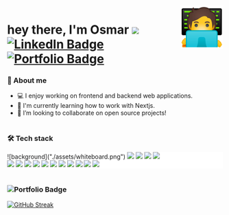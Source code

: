 <img src="./assets/coding-emoji.png" align="right" height="100px"/>

<div> 
<h1>
  hey there, I'm Osmar
  <img src="https://media.giphy.com/media/hvRJCLFzcasrR4ia7z/giphy.gif" width="30"/>
  <br/>
  <div id="badges">
  <a href="https://www.linkedin.com/in/osmar-faria/" >
    <img src="https://img.shields.io/badge/LinkedIn-blue?logo=linkedin&logoColor=white&style=plastic" alt="LinkedIn Badge" height="20"/>
  </a>
  <a href="https://osmar-faria.vercel.app/">
    <img src="https://img.shields.io/badge/Portfolio-grey?style=plastic&logo=react" alt="Portfolio Badge" height="20"/>
  </a>
</h1>

  ### :man: About me
  
  - :computer: I enjoy working on frontend and backend web applications.
  - :seedling: I'm currently learning how to work with Nextjs.
  - 👯 I’m looking to collaborate on open source projects!
  
  #
  
  ### :hammer_and_wrench: Tech stack
  
  <div style="background: #fff;">
    ![background]("./assets/whiteboard.png")
    <img src="https://github.com/osmfaria/devicon/blob/master/icons/react/react-original.svg" width="45"/>
    <img src="https://github.com/osmfaria/devicon/blob/master/icons/javascript/javascript-plain.svg" width="45"/>
    <img src="https://github.com/osmfaria/devicon/blob/master/icons/html5/html5-plain-wordmark.svg" width="45"/>
    <img src="https://github.com/osmfaria/devicon/blob/master/icons/css3/css3-plain-wordmark.svg" width="45"/>
    <br/>
    <img src="https://github.com/osmfaria/devicon/blob/master/icons/postgresql/postgresql-plain-wordmark.svg" width="45"/>
    <img src="https://github.com/osmfaria/devicon/blob/master/icons/nodejs/nodejs-plain.svg" width="45"/>
    <img src="https://github.com/osmfaria/devicon/blob/master/icons/typescript/typescript-plain.svg" width="45"/>
    <img src="https://github.com/osmfaria/devicon/blob/master/icons/graphql/graphql-plain-wordmark.svg" width="45"/> 
    <img src="https://github.com/osmfaria/devicon/blob/master/icons/nextjs/nextjs-original.svg" width="45"/>
    <img src="https://github.com/osmfaria/devicon/blob/master/icons/express/express-original-wordmark.svg" width="45"/>
    <img src="https://github.com/osmfaria/devicon/blob/master/icons/python/python-original-wordmark.svg" width="45"/>  
    <img src="https://github.com/osmfaria/devicon/blob/master/icons/django/django-plain-wordmark.svg" width="45"/>
    <img src="https://github.com/osmfaria/devicon/blob/master/icons/nextjs/nextjs-original.svg" width="45"/>
    <img src="https://github.com/osmfaria/devicon/blob/master/icons/nextjs/nextjs-original.svg" width="45"/>
    <img src="https://github.com/osmfaria/devicon/blob/master/icons/nextjs/nextjs-original.svg" width="45"/>
    
    
  
  </div>
  
  #
  
  ### <img src="https://img.shields.io/badge/Github-grey?style=for-the-badge&logo=github&logoColor=green" alt="Portfolio Badge" height="30"/>
  
  
[![GitHub Streak](http://github-readme-streak-stats.herokuapp.com?user=osmfaria&theme=dark&background=000000)](https://git.io/streak-stats)




